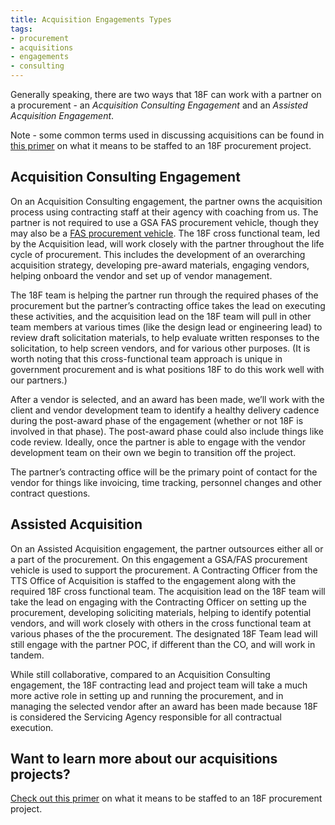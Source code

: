 ```yaml
---
title: Acquisition Engagements Types
tags:
- procurement
- acquisitions
- engagements
- consulting
---
```


Generally speaking, there are two ways that 18F can work with a partner on a procurement - an *Acquisition Consulting Engagement* and an *Assisted Acquisition Engagement*.

Note - some common terms used in discussing acquisitions can be found in [this primer]({{site.baseurl}}/working-on-an-acquisition-engagement/#acquisition-glossary) on what it means to be staffed to an 18F procurement project.

## Acquisition Consulting Engagement

On an Acquisition Consulting engagement, the partner owns the acquisition process using contracting staff at their agency with coaching from us.  The partner is not required to use a GSA FAS procurement vehicle, though they may also be a [FAS procurement vehicle](https://www.gsa.gov/about-us/organization/federal-acquisition-service). The 18F cross functional team, led by the Acquisition lead, will work closely with the partner throughout the life cycle of procurement. This includes the development of an overarching acquisition strategy, developing pre-award materials, engaging vendors, helping onboard the vendor and set up of vendor management.   

The 18F team is helping the partner run through the required phases of the procurement but the partner’s contracting office takes the lead on executing these activities, and the acquisition lead on the 18F team will pull in other team members at various times (like the design lead or engineering lead) to review draft solicitation materials, to help evaluate written responses to the solicitation, to help screen vendors, and for various other purposes. (It is worth noting that this cross-functional team approach is unique in government procurement and is what positions 18F to do this work well with our partners.)

After a vendor is selected, and an award has been made, we’ll work with the client and vendor development team to identify a healthy delivery cadence during the post-award phase of the engagement (whether or not 18F is involved in that phase).  The post-award phase could also include things like code review.  Ideally, once the partner is able to engage with the vendor development team on their own we begin to transition off the project.

The partner’s contracting office will be the primary point of contact for the vendor for things like invoicing, time tracking, personnel changes and other contract questions.

## Assisted Acquisition

On an Assisted Acquisition engagement, the partner outsources either all or a part of the procurement. On this engagement a GSA/FAS procurement vehicle is used to support the procurement. A Contracting Officer from the TTS Office of Acquisition is staffed to the engagement along with the required 18F cross functional team. The acquisition lead on the 18F team will take the lead on engaging with the Contracting Officer on setting up the procurement, developing soliciting materials, helping to identify potential vendors, and will work closely with others in the cross functional team at various phases of the the procurement.  The designated 18F Team lead will still engage with the partner POC, if different than the CO, and will work in tandem.  

While still collaborative, compared to an Acquisition Consulting engagement, the 18F contracting lead and project team will take a much more active role in setting up and running the procurement, and in managing the selected vendor after an award has been made because 18F is considered the Servicing Agency responsible for all contractual execution.


## Want to learn more about our acquisitions projects?

[Check out this primer]({{site.baseurl}}/working-on-an-acquisition-engagement/) on what it means to be staffed to an 18F procurement project.
